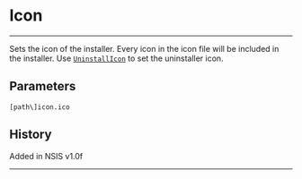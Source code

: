 # Icon

---

Sets the icon of the installer. Every icon in the icon file will be included in the installer. Use [`UninstallIcon`][1] to set the uninstaller icon.

## Parameters

    [path\]icon.ico

## History

Added in NSIS v1.0f

---

[1]: UninstallIcon.md